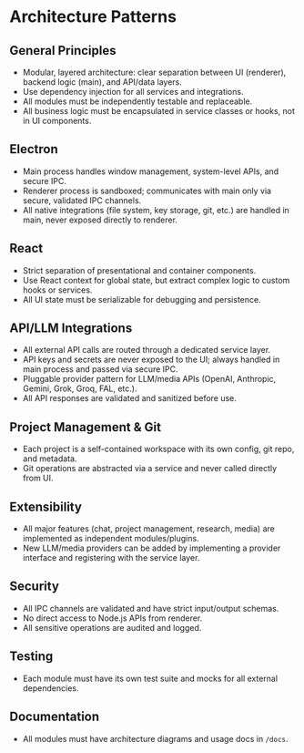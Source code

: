 # Architecture Patterns

## General Principles
- Modular, layered architecture: clear separation between UI (renderer), backend logic (main), and API/data layers.
- Use dependency injection for all services and integrations.
- All modules must be independently testable and replaceable.
- All business logic must be encapsulated in service classes or hooks, not in UI components.

## Electron
- Main process handles window management, system-level APIs, and secure IPC.
- Renderer process is sandboxed; communicates with main only via secure, validated IPC channels.
- All native integrations (file system, key storage, git, etc.) are handled in main, never exposed directly to renderer.

## React
- Strict separation of presentational and container components.
- Use React context for global state, but extract complex logic to custom hooks or services.
- All UI state must be serializable for debugging and persistence.

## API/LLM Integrations
- All external API calls are routed through a dedicated service layer.
- API keys and secrets are never exposed to the UI; always handled in main process and passed via secure IPC.
- Pluggable provider pattern for LLM/media APIs (OpenAI, Anthropic, Gemini, Grok, Groq, FAL, etc.).
- All API responses are validated and sanitized before use.

## Project Management & Git
- Each project is a self-contained workspace with its own config, git repo, and metadata.
- Git operations are abstracted via a service and never called directly from UI.

## Extensibility
- All major features (chat, project management, research, media) are implemented as independent modules/plugins.
- New LLM/media providers can be added by implementing a provider interface and registering with the service layer.

## Security
- All IPC channels are validated and have strict input/output schemas.
- No direct access to Node.js APIs from renderer.
- All sensitive operations are audited and logged.

## Testing
- Each module must have its own test suite and mocks for all external dependencies.

## Documentation
- All modules must have architecture diagrams and usage docs in `/docs`.
